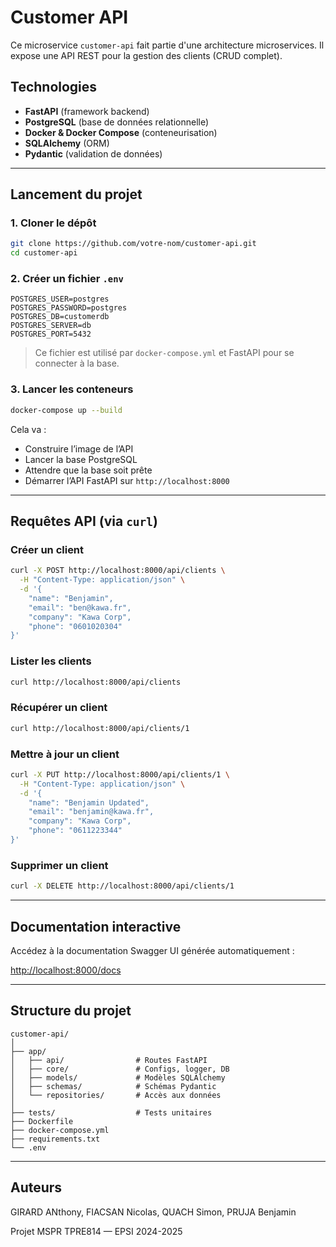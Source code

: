 # Customer API

Ce microservice `customer-api` fait partie d'une architecture microservices. Il expose une API REST pour la gestion des clients (CRUD complet).

## Technologies

- **FastAPI** (framework backend)
- **PostgreSQL** (base de données relationnelle)
- **Docker & Docker Compose** (conteneurisation)
- **SQLAlchemy** (ORM)
- **Pydantic** (validation de données)

---

## Lancement du projet

### 1. Cloner le dépôt

```bash
git clone https://github.com/votre-nom/customer-api.git
cd customer-api
```

### 2. Créer un fichier `.env`

```env
POSTGRES_USER=postgres
POSTGRES_PASSWORD=postgres
POSTGRES_DB=customerdb
POSTGRES_SERVER=db
POSTGRES_PORT=5432
```

> Ce fichier est utilisé par `docker-compose.yml` et FastAPI pour se connecter à la base.

### 3. Lancer les conteneurs

```bash
docker-compose up --build
```

Cela va :
- Construire l’image de l’API
- Lancer la base PostgreSQL
- Attendre que la base soit prête
- Démarrer l’API FastAPI sur `http://localhost:8000`

---

## Requêtes API (via `curl`)

### Créer un client

```bash
curl -X POST http://localhost:8000/api/clients \
  -H "Content-Type: application/json" \
  -d '{
    "name": "Benjamin",
    "email": "ben@kawa.fr",
    "company": "Kawa Corp",
    "phone": "0601020304"
}'
```

### Lister les clients

```bash
curl http://localhost:8000/api/clients
```

### Récupérer un client

```bash
curl http://localhost:8000/api/clients/1
```

### Mettre à jour un client

```bash
curl -X PUT http://localhost:8000/api/clients/1 \
  -H "Content-Type: application/json" \
  -d '{
    "name": "Benjamin Updated",
    "email": "benjamin@kawa.fr",
    "company": "Kawa Corp",
    "phone": "0611223344"
}'
```

### Supprimer un client

```bash
curl -X DELETE http://localhost:8000/api/clients/1
```

---

## Documentation interactive

Accédez à la documentation Swagger UI générée automatiquement :

[http://localhost:8000/docs](http://localhost:8000/docs)

---

## Structure du projet

```
customer-api/
│
├── app/
│   ├── api/                # Routes FastAPI
│   ├── core/               # Configs, logger, DB
│   ├── models/             # Modèles SQLAlchemy
│   ├── schemas/            # Schémas Pydantic
│   └── repositories/       # Accès aux données
│
├── tests/                  # Tests unitaires
├── Dockerfile
├── docker-compose.yml
├── requirements.txt
└── .env
```

---

## Auteurs

GIRARD ANthony, FIACSAN Nicolas, QUACH Simon, PRUJA Benjamin

Projet MSPR TPRE814 — EPSI 2024-2025
